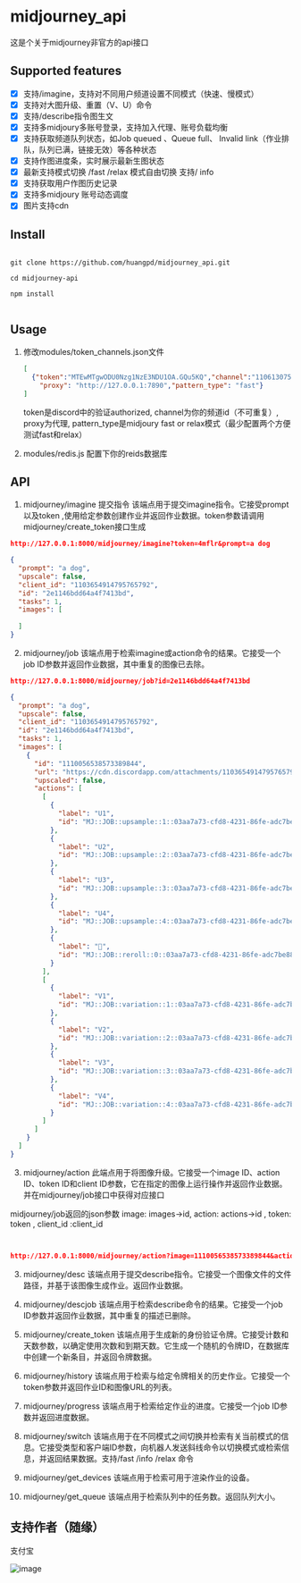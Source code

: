 # midjourney_api
这是个关于midjourney非官方的api接口

## Supported features

- [x] 支持/imagine，支持对不同用户频道设置不同模式（快速、慢模式）
- [x] 支持对大图升级、重置（V、U）命令
- [x] 支持/describe指令图生文
- [x] 支持多midjoury多账号登录，支持加入代理、账号负载均衡
- [x] 支持获取频道队列状态，如Job queued 、Queue full、 Invalid link（作业排队，队列已满，链接无效）等各种状态
- [x] 支持作图进度条，实时展示最新生图状态
- [x] 最新支持模式切换 /fast /relax 模式自由切换 支持/ info
- [x] 支持获取用户作图历史记录
- [x] 支持多midjoury 账号动态调度
- [x] 图片支持cdn
##  Install


```

git clone https://github.com/huangpd/midjourney_api.git

```

```
cd midjourney-api 

```

```
npm install 


```

##  Usage

1. 修改modules/token_channels.json文件

    ```json
    [
      {"token":"MTEwMTgwODU0Nzg1NzE3NDU1OA.GQu5KQ","channel":"1106130756494962778",
        "proxy": "http://127.0.0.1:7890","pattern_type": "fast"}
    ]

    ```
    token是discord中的验证authorized, channel为你的频道id（不可重复）, proxy为代理, pattern_type是midjoury fast or relax模式（最少配置两个方便测试fast和relax）

2. modules/redis.js 配置下你的reids数据库


## API

1. midjourney/imagine 提交指令
该端点用于提交imagine指令。它接受prompt以及token ,使用给定参数创建作业并返回作业数据。token参数请调用midjourney/create_token接口生成

```json
http://127.0.0.1:8000/midjourney/imagine?token=4mflr&prompt=a dog

{
  "prompt": "a dog",
  "upscale": false,
  "client_id": "1103654914795765792",
  "id": "2e1146bdd64a4f7413bd",
  "tasks": 1,
  "images": [
    
  ]
}

```

2. midjourney/job
该端点用于检索imagine或action命令的结果。它接受一个job ID参数并返回作业数据，其中重复的图像已去除。
``` json
http://127.0.0.1:8000/midjourney/job?id=2e1146bdd64a4f7413bd

{
  "prompt": "a dog",
  "upscale": false,
  "client_id": "1103654914795765792",
  "id": "2e1146bdd64a4f7413bd",
  "tasks": 1,
  "images": [
    {
      "id": "1110056538573389844",
      "url": "https://cdn.discordapp.com/attachments/1103654914795765792/1110056538078449734/gvance_a_dog_id2e1146bdd64a4f7413bd_03aa7a73-cfd8-4231-86fe-adc7be88c983.png",
      "upscaled": false,
      "actions": [
        [
          {
            "label": "U1",
            "id": "MJ::JOB::upsample::1::03aa7a73-cfd8-4231-86fe-adc7be88c983"
          },
          {
            "label": "U2",
            "id": "MJ::JOB::upsample::2::03aa7a73-cfd8-4231-86fe-adc7be88c983"
          },
          {
            "label": "U3",
            "id": "MJ::JOB::upsample::3::03aa7a73-cfd8-4231-86fe-adc7be88c983"
          },
          {
            "label": "U4",
            "id": "MJ::JOB::upsample::4::03aa7a73-cfd8-4231-86fe-adc7be88c983"
          },
          {
            "label": "🔄",
            "id": "MJ::JOB::reroll::0::03aa7a73-cfd8-4231-86fe-adc7be88c983::SOLO"
          }
        ],
        [
          {
            "label": "V1",
            "id": "MJ::JOB::variation::1::03aa7a73-cfd8-4231-86fe-adc7be88c983"
          },
          {
            "label": "V2",
            "id": "MJ::JOB::variation::2::03aa7a73-cfd8-4231-86fe-adc7be88c983"
          },
          {
            "label": "V3",
            "id": "MJ::JOB::variation::3::03aa7a73-cfd8-4231-86fe-adc7be88c983"
          },
          {
            "label": "V4",
            "id": "MJ::JOB::variation::4::03aa7a73-cfd8-4231-86fe-adc7be88c983"
          }
        ]
      ]
    }
  ]
}
```

3. midjourney/action
此端点用于将图像升级。它接受一个image ID、action ID、token ID和client ID参数，它在指定的图像上运行操作并返回作业数据。并在midjourney/job接口中获得对应接口

midjourney/job返回的json参数
image: images->id, action: actions->id , token: token , client_id :client_id

```json


http://127.0.0.1:8000/midjourney/action?image=1110056538573389844&action=MJ::JOB::upsample::1::03aa7a73-cfd8-4231-86fe-adc7be88c983&token=4mflr&client_id=1103654914795765792

```

3. midjourney/desc
该端点用于提交describe指令。它接受一个图像文件的文件路径，并基于该图像生成作业。返回作业数据。

4. midjourney/descjob
该端点用于检索describe命令的结果。它接受一个job ID参数并返回作业数据，其中重复的描述已删除。

5. midjourney/create_token
该端点用于生成新的身份验证令牌。它接受计数和天数参数，以确定使用次数和到期天数。它生成一个随机的令牌ID，在数据库中创建一个新条目，并返回令牌数据。

6. midjourney/history
该端点用于检索与给定令牌相关的历史作业。它接受一个token参数并返回作业ID和图像URL的列表。

7. midjourney/progress
该端点用于检索给定作业的进度。它接受一个job ID参数并返回进度数据。

8. midjourney/switch
该端点用于在不同模式之间切换并检索有关当前模式的信息。它接受类型和客户端ID参数，向机器人发送斜线命令以切换模式或检索信息，并返回结果数据。支持/fast /info /relax 命令

9. midjourney/get_devices
该端点用于检索可用于渲染作业的设备。

10. midjourney/get_queue
该端点用于检索队列中的任务数。返回队列大小。


## 支持作者（随缘）
支付宝
 
![image](https://github.com/huangpd/midjourney_api/assets/29889615/2f8df2b8-5c7d-41a4-8d2b-7e2ba3912e59)


